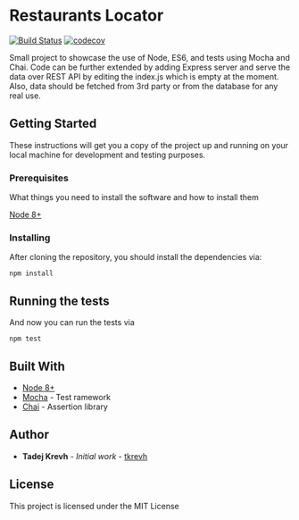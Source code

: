 # Restaurants Locator
[![Build Status](https://travis-ci.org/tkrevh/restaurants-locator.svg?branch=master)](https://travis-ci.org/tkrevh/restaurants-locator)  [![codecov](https://codecov.io/gh/tkrevh/restaurants-locator/branch/master/graph/badge.svg)](https://codecov.io/gh/tkrevh/restaurants-locator)

Small project to showcase the use of Node, ES6, and tests using Mocha and Chai. 
Code can be further extended by adding Express server and serve the data over REST API by editing the index.js which is empty at the moment.
Also, data should be fetched from 3rd party or from the database for any real use.

## Getting Started

These instructions will get you a copy of the project up and running on your local machine for development and testing purposes.

### Prerequisites

What things you need to install the software and how to install them

[Node 8+](https://nodejs.org/en/download/)

### Installing

After cloning the repository, you should install the dependencies via:

```
npm install
```

## Running the tests

And now you can run the tests via

```
npm test
```

## Built With

* [Node 8+](https://nodejs.org/en/download/)
* [Mocha](https://mochajs.org/) - Test ramework
* [Chai](https://www.chaijs.com/) - Assertion library

## Author

* **Tadej Krevh** - *Initial work* - [tkrevh](https://github.com/tkrevh)

## License

This project is licensed under the MIT License
